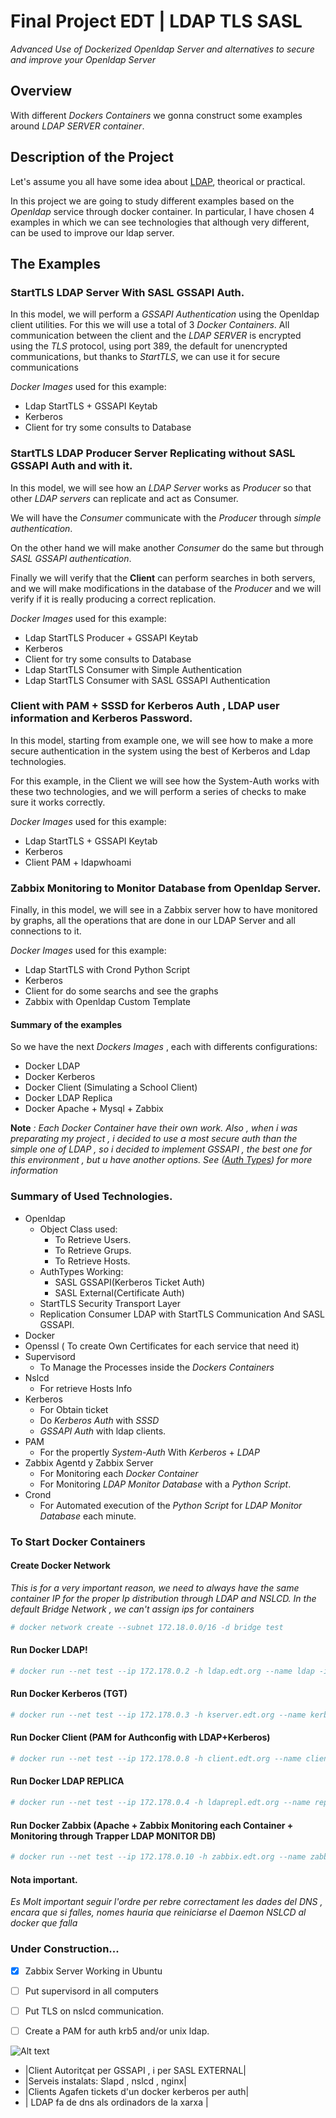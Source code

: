 # Final Project EDT | LDAP TLS SASL
_Advanced Use of Dockerized Openldap Server and alternatives to secure and improve your Openldap Server_

## Overview

With different _Dockers Containers_ we gonna construct some examples around _LDAP SERVER container_.

## Description of the Project

Let's assume you all have some idea about [LDAP](https://es.wikipedia.org/wiki/OpenLDAP), theorical or practical.

In this project we are going to study different examples based on the _Openldap_ service through docker container.
In particular, I have chosen 4 examples in which we can see technologies that although very different, can be used to improve our ldap server.

## The Examples

### StartTLS LDAP Server With SASL GSSAPI Auth.

In this model, we will perform a _GSSAPI Authentication_ using the Openldap client utilities. For this we will use a total of 3 _Docker Containers_.
All communication between the client and the _LDAP SERVER_ is encrypted using the _TLS_ protocol, using port 389, the default for unencrypted communications, but thanks to _StartTLS_, we can use it for secure communications

_Docker Images_ used for this example:
- Ldap StartTLS + GSSAPI Keytab 
- Kerberos
- Client for try some consults to Database

### StartTLS LDAP Producer Server Replicating without SASL GSSAPI Auth and with it.

In this model, we will see how an _LDAP Server_ works as _Producer_ so that other _LDAP servers_ can replicate and act as Consumer.

We will have the _Consumer_ communicate with the _Producer_ through _simple authentication_.

On the other hand we will make another _Consumer_ do the same but through _SASL GSSAPI authentication_.

Finally we will verify that the **Client** can perform searches in both servers, and we will make modifications in the database of the _Producer_ and we will verify if it is really producing a correct replication.

_Docker Images_ used for this example:
- Ldap StartTLS Producer + GSSAPI Keytab 
- Kerberos
- Client for try some consults to Database
- Ldap StartTLS Consumer with Simple Authentication
- Ldap StartTLS Consumer with SASL GSSAPI Authentication

### Client with PAM + SSSD for Kerberos Auth , LDAP user information and Kerberos Password.

In this model, starting from example one, we will see how to make a more secure authentication in the system using the best of Kerberos and Ldap technologies.

For this example, in the Client we will see how the System-Auth works with these two technologies, and we will perform a series of checks to make sure it works correctly.

_Docker Images_ used for this example:
- Ldap StartTLS + GSSAPI Keytab 
- Kerberos
- Client PAM + ldapwhoami

### Zabbix Monitoring to Monitor Database from Openldap Server.

Finally, in this model, we will see in a Zabbix server how to have monitored by graphs, all the operations that are done in our LDAP Server and all connections to it.

_Docker Images_ used for this example:
- Ldap StartTLS with Crond Python Script
- Kerberos
- Client for do some searchs and see the graphs
- Zabbix with Openldap Custom Template

#### Summary of the examples

So we have the next _Dockers Images_ , each with differents configurations:

- Docker LDAP
- Docker Kerberos
- Docker Client (Simulating a School Client)
- Docker LDAP Replica 
- Docker Apache + Mysql + Zabbix

**Note** _: Each Docker Container have their own work. Also , when i was preparating my project , i decided to use a most secure auth than the simple one of LDAP , so i decided  to implement GSSAPI , the best one for this environment , but u have another options. See ([Auth Types](http://www.openldap.org/doc/admin24/security.html#Authentication%20Methods)) for more information_

### Summary of Used Technologies.

* Openldap
  * Object Class used:
      * To Retrieve Users.
      * To Retrieve Grups.
      * To Retrieve Hosts.
  * AuthTypes Working:
     * SASL GSSAPI(Kerberos Ticket Auth)
     * SASL External(Certificate Auth)
  * StartTLS Security Transport Layer
  * Replication Consumer LDAP with StartTLS Communication And SASL GSSAPI.
* Docker 
* Openssl ( To create Own Certificates for each service that need it)
* Supervisord 
    * To Manage the Processes inside the _Dockers Containers_ 
* Nslcd 
    * For retrieve Hosts Info 
* Kerberos 
  * For Obtain ticket
  * Do _Kerberos Auth_ with _SSSD_ 
  * _GSSAPI Auth_ with ldap clients.
* PAM
  * For the propertly _System-Auth_ With _Kerberos_ + _LDAP_
* Zabbix Agentd y Zabbix Server
  * For Monitoring each _Docker Container_
  * For Monitoring  _LDAP Monitor Database_ with a _Python Script_.
* Crond
  * For Automated execution of the _Python Script_ for _LDAP Monitor Database_ each minute.

### To Start Docker Containers
#### Create Docker Network 
_This is for a very important reason, we need to always have the same container IP for the proper Ip distribution through LDAP and NSLCD.
In the default Bridge Network , we can't assign ips for containers_

 ```bash
 # docker network create --subnet 172.18.0.0/16 -d bridge test
 ```
#### Run Docker LDAP! 
 ```bash
 # docker run --net test --ip 172.178.0.2 -h ldap.edt.org --name ldap -it antagme/ldap_supervisor:zabbix_pam_tls
 ```  

#### Run Docker Kerberos (TGT)  
 ```bash
 # docker run --net test --ip 172.178.0.3 -h kserver.edt.org --name kerberos -it antagme/kerberos:supervisord
 ```
 
#### Run Docker Client (PAM for Authconfig with LDAP+Kerberos)  
 ```bash
 # docker run --net test --ip 172.178.0.8 -h client.edt.org --name client -it antagme/client:pam_tls
 ```
 
#### Run Docker LDAP REPLICA
 ```bash
 # docker run --net test --ip 172.178.0.4 -h ldaprepl.edt.org --name replica -it antagme/ldap_replica:latest
 ```
 
#### Run Docker Zabbix (Apache + Zabbix Monitoring each Container + Monitoring through Trapper LDAP MONITOR DB)  
 ```bash
 # docker run --net test --ip 172.178.0.10 -h zabbix.edt.org --name zabbix -it antagme/httpd:zabbix
 ```

#### Nota important.
_Es Molt important seguir l'ordre per rebre correctament les dades del DNS , encara que si falles, nomes hauria que reiniciarse el Daemon NSLCD al docker que falla_

### Under Construction...

- [x] Zabbix Server Working in Ubuntu
- [ ] Put supervisord in all computers
- [ ] Put TLS on nslcd communication.
- [ ] Create a PAM for auth krb5 and/or unix ldap.

 
 ![Alt text](http://octodex.github.com/images/stormtroopocat.jpg "The Stormtroopocat")

- |Client Autoritçat per GSSAPI , i per SASL EXTERNAL|
- |Serveis instalats: Slapd , nslcd , nginx|
- |Clients Agafen tickets d'un docker kerberos per auth|
- | LDAP fa de dns als ordinadors de la xarxa |


